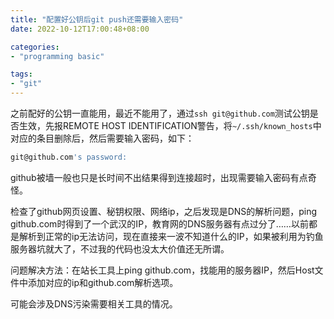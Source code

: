 ```yaml
---
title: "配置好公钥后git push还需要输入密码"
date: 2022-10-12T17:00:48+08:00

categories:
- "programming basic"

tags:
- "git"
---
```


之前配好的公钥一直能用，最近不能用了，通过`ssh git@github.com`测试公钥是否生效，先报REMOTE HOST IDENTIFICATION警告，将`~/.ssh/known_hosts`中对应的条目删除后，然后需要输入密码，如下：

```bash
git@github.com's password:
```

github被墙一般也只是长时间不出结果得到连接超时，出现需要输入密码有点奇怪。

检查了github网页设置、秘钥权限、网络ip，之后发现是DNS的解析问题，ping github.com时得到了一个武汉的IP，教育网的DNS服务器有点过分了……以前都是解析到正常的ip无法访问，现在直接来一波不知道什么的IP，如果被利用为钓鱼服务器坑就大了，不过我的代码也没太大价值还无所谓。

问题解决方法：在站长工具上ping github.com，找能用的服务器IP，然后Host文件中添加对应的ip和github.com解析选项。

可能会涉及DNS污染需要相关工具的情况。
